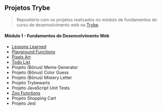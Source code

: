 ## Projetos Trybe

> Repositório com os projetos realizados no módulo de fundamentos do curso de desenvolvimento web na [Trybe](https://www.betrybe.com/).

#### Módulo 1 - Fundamentos do Desenvolvimento Web

- [Lessons Learned](./01.lessons-learned/)
- [Playground Functions](./02.playground-functions/)
- [Pixels Art](./03.pixel-art/)
- [Todo List](./04.todo-list/)
- Projeto (Bônus) Meme Generator
- Projeto (Bônus) Color Guess
- Projeto (Bônus) Mistery Letter
- Projeto Trybewarts
- Projeto JavaScript Unit Tests
- [Zoo Functions](./10.zoo-functions/)
- Projeto Shopping Cart
- Projeto Jest
